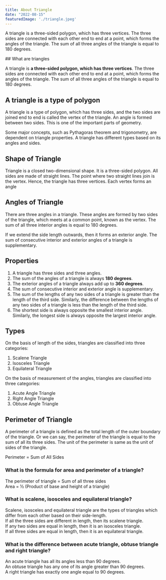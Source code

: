 ```yaml
---
title: About Triangle
date: "2022-08-15"
featuredImage: './triangle.jpeg'
---
```



A triangle is a three-sided polygon, which has three vertices. The three sides are connected with each other end to end at a point, which forms the angles of the triangle. The sum of all three angles of the triangle is equal to 180 degrees.

<!-- end -->

﻿## What are triangles

A triangle is **a three-sided polygon, which has three vertices**. The three sides are connected with each other end to end at a point, which forms the angles of the triangle. The sum of all three angles of the triangle is equal to 180 degrees.


## A triangle is a type of polygon

A triangle is a type of polygon, which has three sides, and the two sides are joined end to end is called the vertex of the triangle. An angle is formed between two sides. This is one of the important parts of geometry.

Some major concepts, such as Pythagoras theorem and trigonometry, are dependent on triangle properties. A triangle has different types based on its angles and sides.

## Shape of Triangle

Triangle is a closed two-dimensional shape. It is a three-sided polygon. All sides are made of straight lines. The point where two straight lines join is the vertex. Hence, the triangle has three vertices. Each vertex forms an angle

## Angles of Triangle

There are three angles in a triangle. These angles are formed by two sides of the triangle, which meets at a common point, known as the vertex. The sum of all three interior angles is equal to 180 degrees.

If we extend the side length outwards, then it forms an exterior angle. The sum of consecutive interior and exterior angles of a triangle is supplementary.

## Properties

1.  A triangle has three sides and three angles.
2.  The sum of the angles of a triangle is always  **180 degrees**.
3.  The exterior angles of a triangle always add up to  **360 degrees**.
4.  The sum of consecutive interior and exterior angle is supplementary.
5.  The sum of the lengths of any two sides of a triangle is greater than the length of the third side. Similarly, the difference between the lengths of any two sides of a triangle is less than the length of the third side.
6.  The shortest side is always opposite the smallest interior angle. Similarly, the longest side is always opposite the largest interior angle.


## Types

On the basis of length of the sides, triangles are classified into three categories:

1.  Scalene Triangle
2.  Isosceles Triangle
3.  Equilateral Triangle

On the basis of measurement of the angles, triangles are classified into three categories:

1.  Acute Angle Triangle
2.  Right Angle Triangle
3.  Obtuse Angle Triangle

## Perimeter of Triangle

A perimeter of a triangle is defined as the total length of the outer boundary of the triangle. Or we can say, the perimeter of the triangle is equal to the sum of all its three sides. The unit of the perimeter is same as the unit of sides of the triangle.

Perimeter = Sum of All Sides

### What is the formula for area and perimeter of a triangle?

The perimeter of triangle = Sum of all three sides  
Area = ½ (Product of base and height of a triangle)

### What is scalene, isosceles and equilateral triangle?

Scalene, isosceles and equilateral triangle are the types of triangles which differ from each other based on their side-length.  
If all the three sides are different in length, then its scalene triangle.  
If any two sides are equal in length, then it is an isosceles triangle.  
If all three sides are equal in length, then it is an equilateral triangle.

### What is the difference between acute triangle, obtuse triangle and right triangle?

An acute triangle has all its angles less than 90 degrees.  
An obtuse triangle has any one of its angle greater than 90 degrees.  
A right triangle has exactly one angle equal to 90 degrees.
